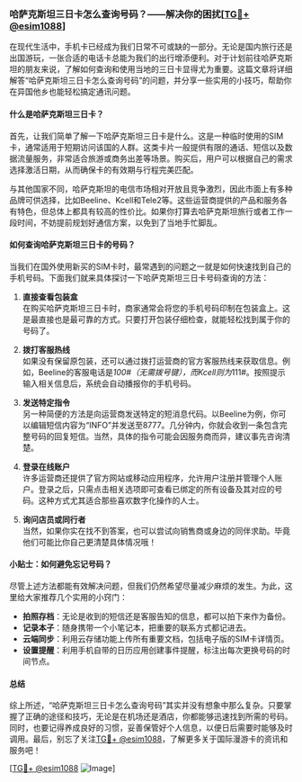 ### 哈萨克斯坦三日卡怎么查询号码？——解决你的困扰[[TG💪+ @esim1088](https://t.me/s/esim1088)]

在现代生活中，手机卡已经成为我们日常不可或缺的一部分。无论是国内旅行还是出国游玩，一张合适的电话卡总能为我们的出行增添便利。对于计划前往哈萨克斯坦的朋友来说，了解如何查询和使用当地的三日卡显得尤为重要。这篇文章将详细解答“哈萨克斯坦三日卡怎么查询号码”的问题，并分享一些实用的小技巧，帮助你在异国他乡也能轻松搞定通讯问题。

#### 什么是哈萨克斯坦三日卡？

首先，让我们简单了解一下哈萨克斯坦三日卡是什么。这是一种临时使用的SIM卡，通常适用于短期访问该国的人群。这类卡片一般提供有限的通话、短信以及数据流量服务，非常适合旅游或商务出差等场景。购买后，用户可以根据自己的需求选择激活日期，从而确保卡的有效期与行程完美匹配。

与其他国家不同，哈萨克斯坦的电信市场相对开放且竞争激烈，因此市面上有多种品牌可供选择，比如Beeline、Kcell和Tele2等。这些运营商提供的产品和服务各有特色，但总体上都具有较高的性价比。如果你打算去哈萨克斯坦旅行或者工作一段时间，不妨提前规划好通信方案，以免到了当地手忙脚乱。

#### 如何查询哈萨克斯坦三日卡的号码？

当我们在国外使用新买的SIM卡时，最常遇到的问题之一就是如何快速找到自己的手机号码。下面我们就来具体探讨一下哈萨克斯坦三日卡号码查询的方法：

1. **直接查看包装盒**  
   在购买哈萨克斯坦三日卡时，商家通常会将您的手机号码印制在包装盒上。这是最直接也是最可靠的方式。只要打开包装仔细检查，就能轻松找到属于你的号码了。

2. **拨打客服热线**  
   如果没有保留原包装，还可以通过拨打运营商的官方客服热线来获取信息。例如，Beeline的客服电话是*100#（无需拨号键），而Kcell则为*111#。按照提示输入相关信息后，系统会自动播报你的手机号码。

3. **发送特定指令**  
   另一种简便的方法是向运营商发送特定的短消息代码。以Beeline为例，你可以编辑短信内容为“INFO”并发送至8777。几分钟内，你就会收到一条包含完整号码的回复短信。当然，具体的指令可能会因服务商而异，建议事先咨询清楚。

4. **登录在线账户**  
   许多运营商还提供了官方网站或移动应用程序，允许用户注册并管理个人账户。登录之后，只需点击相关选项即可查看已绑定的所有设备及其对应的号码。这种方式尤其适合那些喜欢数字化操作的人士。

5. **询问店员或同行者**  
   当然，如果你实在找不到答案，也可以尝试向销售商或身边的同伴求助。毕竟他们可能比你自己更清楚具体情况哦！

#### 小贴士：如何避免忘记号码？

尽管上述方法都能有效解决问题，但我们仍然希望尽量减少麻烦的发生。为此，这里给大家推荐几个实用的小窍门：

- **拍照存档**：无论是收到的短信还是客服告知的信息，都可以拍下来作为备份。
- **记录本子**：随身携带一个小笔记本，把重要的联系方式都记进去。
- **云端同步**：利用云存储功能上传所有重要文档，包括电子版的SIM卡详情页。
- **设置提醒**：利用手机自带的日历应用创建事件提醒，标注出每次更换号码的时间节点。

#### 总结

综上所述，“哈萨克斯坦三日卡怎么查询号码”其实并没有想象中那么复杂。只要掌握了正确的途径和技巧，无论是在机场还是酒店，你都能够迅速找到所需的号码。同时，也要记得养成良好的习惯，妥善保管好个人信息，以便日后需要时能够及时调用。最后，别忘了关注[TG💪+ @esim1088](https://t.me/s/esim1088)，了解更多关于国际漫游卡的资讯和服务吧！

[[TG💪+ @esim1088](https://t.me/s/esim1088) ![Image](https://i.postimg.cc/4NQfJmqS/Snipaste-2025-05-13-00-14-12.png)]
